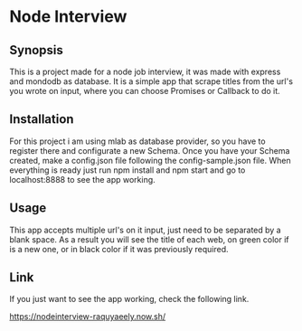 # Node Interview


## Synopsis

This is a project made for a node job interview, it was made with express and mondodb as database.
  It is a simple app that scrape titles from the url's you wrote on input, where you can choose Promises or Callback to do it.


## Installation

For this project i am using mlab as database provider, so you have to register there and configurate a new Schema. Once you have your Schema created, make a config.json file following the config-sample.json file.
  When everything is ready just run npm install and npm start and go to localhost:8888 to see the app working.


## Usage

This app accepts multiple url's on it input, just need to be separated by a blank space. As a result you will see the title of each web, on green color if
is a new one, or in black color if it was previously required.

## Link

If you just want to see the app working, check the following link.

https://nodeinterview-raquyaeely.now.sh/
